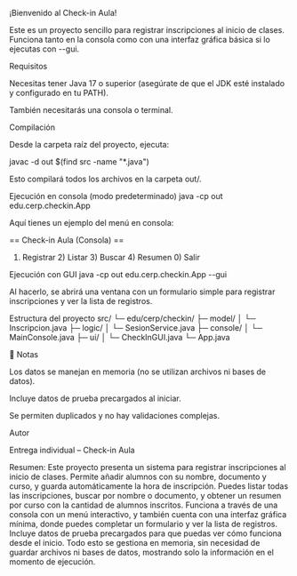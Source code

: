 ¡Bienvenido al Check-in Aula!

Este es un proyecto sencillo para registrar inscripciones al inicio de clases. Funciona tanto en la consola como con una interfaz gráfica básica si lo ejecutas con --gui.

Requisitos

Necesitas tener Java 17 o superior (asegúrate de que el JDK esté instalado y configurado en tu PATH).

También necesitarás una consola o terminal.

Compilación

Desde la carpeta raíz del proyecto, ejecuta:

javac -d out $(find src -name "*.java")

Esto compilará todos los archivos en la carpeta out/.

Ejecución en consola (modo predeterminado)
java -cp out edu.cerp.checkin.App

Aquí tienes un ejemplo del menú en consola:

== Check-in Aula (Consola) ==
1) Registrar 2) Listar 3) Buscar 4) Resumen 0) Salir

Ejecución con GUI
java -cp out edu.cerp.checkin.App --gui

Al hacerlo, se abrirá una ventana con un formulario simple para registrar inscripciones y ver la lista de registros.

Estructura del proyecto
src/
└─ edu/cerp/checkin/
├─ model/
│ └─ Inscripcion.java
├─ logic/
│ └─ SesionService.java
├─ console/
│ └─ MainConsole.java
├─ ui/
│ └─ CheckInGUI.java
└─ App.java

🧾 Notas

Los datos se manejan en memoria (no se utilizan archivos ni bases de datos).

Incluye datos de prueba precargados al iniciar.

Se permiten duplicados y no hay validaciones complejas.

Autor

Entrega individual – Check-in Aula

Resumen: Este proyecto presenta un sistema para registrar inscripciones al inicio de clases. Permite añadir alumnos con su nombre, documento y curso, y guarda automáticamente la hora de inscripción. Puedes listar todas las inscripciones, buscar por nombre o documento, y obtener un resumen por curso con la cantidad de alumnos inscritos. Funciona a través de una consola con un menú interactivo, y también cuenta con una interfaz gráfica mínima, donde puedes completar un formulario y ver la lista de registros. Incluye datos de prueba precargados para que puedas ver cómo funciona desde el inicio. Todo esto se gestiona en memoria, sin necesidad de guardar archivos ni bases de datos, mostrando solo la información en el momento de ejecución.
